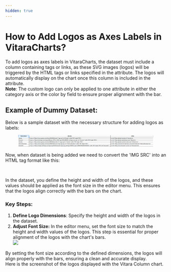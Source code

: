 ```yaml
---
hidden: true
---
```


# How to Add Logos as Axes Labels in VitaraCharts?

To add logos as axes labels in VitaraCharts, the dataset must include a column containing tags or links, as these SVG images (logos) will be triggered by the HTML tags or links specified in the attribute. The logos will automatically display on the chart once this column is included in the attribute.\
**Note**: The custom logo can only be applied to one attribute in either the category axis or the color by field to ensure proper alignment with the bar.

## **Example of Dummy Dataset:**

Below is a sample dataset with the necessary structure for adding logos as labels:

<figure><img src="../.gitbook/assets/logo dataset.PNG" alt=""><figcaption></figcaption></figure>

Now, when dataset is being added we need to convert the 'IMG SRC' into an HTML tag format like this:

<figure><img src="https://lh7-rt.googleusercontent.com/docsz/AD_4nXcIi55B7PbHj1M6MU2iJryIGVIJjpSeyLkNLu1dEwFzBZmLod43-biHIvET1bWJ8R9HU21R5BLp_UaHbO_hVOaBZf6ssf8fCjhW3ImynoBG7x0nnMVIm1UstZOs-BdEFQYlk6PYUA?key=HG8zy91NAlh2msPjWJsC0g" alt=""><figcaption></figcaption></figure>

In the dataset, you define the height and width of the logos, and these values should be applied as the font size in the editor menu. This ensures that the logos align correctly with the bars on the chart.

### **Key Steps:**

1. **Define Logo Dimensions**: Specify the height and width of the logos in the dataset.
2. **Adjust Font Size:** In the editor menu, set the font size to match the height and width values of the logos. This step is essential for proper alignment of the logos with the chart's bars.\
   ![](https://lh7-rt.googleusercontent.com/docsz/AD_4nXfpjydpFGILWViaGJ_nt2A7b48EvS-x9S56jLoNkqOjYzFxg8J_fG6DJJhnXt8KmZMR11cT--qdQfTrhs5c8TtFhBXL1rYfJ0yGEDddm-VUZudaWV_R33n4vdQT1kWhOJkk2ht8cw?key=HG8zy91NAlh2msPjWJsC0g)

By setting the font size according to the defined dimensions, the logos will align properly with the bars, ensuring a clean and accurate display.\
Here is the screenshot of the logos displayed with the Vitara Column chart.

<figure><img src="https://lh7-rt.googleusercontent.com/docsz/AD_4nXfyYzpAD0JSF7z040R-P2gLwG8p3XHC-gUMyjemrqyeWWhKkKyGq5hQVGIE51lmNJD5nP2WW1naCnACCqlFUI1ZDkwp1tYXSeRxgXRT_32_y2hpxz28RShv-FaNdnh56kVwHQZ6yg?key=HG8zy91NAlh2msPjWJsC0g" alt=""><figcaption></figcaption></figure>
